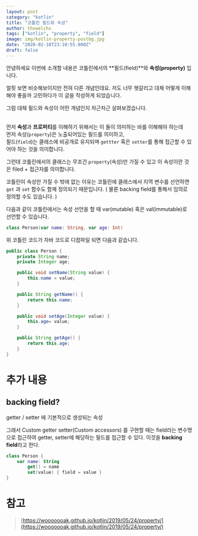 ```yaml
---
layout: post
category: "kotlin"
title: "코틀린 필드와 속성"
author: thxwelchs
tags: ["kotlin", "property", "field"]
image: img/kotlin-property-postbg.jpg
date: "2020-02-10T23:10:55.000Z"
draft: false
---
```


안녕하세요 이번에 소개할 내용은 코틀린에서의 **필드(field)**와 **속성(property)** 입니다.

얼핏 보면 비슷해보이지만 전혀 다른 개념인데요. 저도 너무 헷갈리고 대체 어떻게 이해해야 좋을까 고민하다가 이 글을 작성하게 되었습니다. 
</br>

그럼 대체 필드와 속성이 어떤 개념인지 차근차근 살펴보겠습니다.
</br></br>

먼저 **속성**과 **프로퍼티**를 이해하기 위해서는 이 둘이 의미하는 바를 이해해야 하는데\
먼저 속성(`property`)은 노출되어있는 필드를 의미하고,\
필드(`field`)는 클래스에 비공개로 유지되며 `gettter` 혹은 `setter`를 통해 접근할 수 있어야 하는 것을 의미합니다. 

그런데 코틀린에서의 클래스는 무조건 `property`(속성)만 가질 수 있고 이 속성이란 것은 filed + 접근자를 의미합니다.

코틀린이 속성만 가질 수 밖에 없는 이유는  코틀린에 클래스에서 지역 변수를 선언하면 `get` 과 `set` 함수도 함께 정의되기 때문입니다.  ( 물론 backing field를 통해서 임의로 정의할 수도 있습니다. )

다음과 같이 코틀린에서는 속성 선언을 할 때 var(mutable) 혹은 val(immutable)로 선언할 수 있습니다.

```kotlin
class Person(var name: String, var age: Int)
```

위 코틀린 코드가 자바 코드로 디컴파일 되면 다음과 같습니다.
```java
public class Person {
    private String name;
    private Integer age;

    public void setName(String value) {
        this.name = value;
    }

    public String getName() {
        return this.name;
    }

    public void setAge(Integer value) {
        this.age= value;
    }

    public String getAge() {
        return this.age;
    }
}
```
# 추가 내용

## backing field?

getter / setter 에 기본적으로 생성되는 속성

그래서 Custom getter setter(Custom accessors) 를 구현할 때는 field라는 변수명으로 접근하여 getter, setter에 해당하는 필드를 접근할 수 있다. 이것을 **backing field**라고 한다.
```kotlin
class Person {
    var name: String
        get() = name
        set(value) { field = value } 
}
```
# 참고

> [https://wooooooak.github.io/kotlin/2019/05/24/property/](https://wooooooak.github.io/kotlin/2019/05/24/property/)